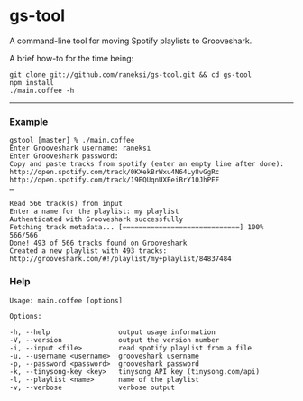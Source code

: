 gs-tool
========

A command-line tool for moving Spotify playlists to Grooveshark.

A brief how-to for the time being:

	git clone git://github.com/raneksi/gs-tool.git && cd gs-tool
	npm install
	./main.coffee -h
	
---
	
### Example

	gstool [master] % ./main.coffee
	Enter Grooveshark username: raneksi
	Enter Grooveshark password:
	Copy and paste tracks from spotify (enter an empty line after done):
	http://open.spotify.com/track/0KXekBrWxu4N64Ly8vGgRc
	http://open.spotify.com/track/19EQUqnUXEeiBrY10JhPEF
	…
	
	Read 566 track(s) from input
	Enter a name for the playlist: my playlist
	Authenticated with Grooveshark successfully
	Fetching track metadata... [=============================] 100% 566/566
	Done! 493 of 566 tracks found on Grooveshark
	Created a new playlist with 493 tracks: http://grooveshark.com/#!/playlist/my+playlist/84837484

### Help

	Usage: main.coffee [options]

	Options:

    -h, --help                 output usage information
    -V, --version              output the version number
    -i, --input <file>         read spotify playlist from a file
    -u, --username <username>  grooveshark username
    -p, --password <password>  grooveshark password
    -k, --tinysong-key <key>   tinysong API key (tinysong.com/api)
    -l, --playlist <name>      name of the playlist
    -v, --verbose              verbose output
